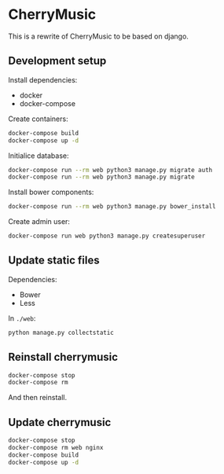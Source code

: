 CherryMusic
===========

This is a rewrite of CherryMusic to be based on django.

Development setup
-----------------

Install dependencies:
* docker
* docker-compose

Create containers:
```bash
docker-compose build
docker-compose up -d
```

Initialice database:
```bash
docker-compose run --rm web python3 manage.py migrate auth
docker-compose run --rm web python3 manage.py migrate 
```

Install bower components:
```bash
docker-compose run --rm web python3 manage.py bower_install
```

Create admin user:
```bash
docker-compose run web python3 manage.py createsuperuser
```

Update static files
-------------------
Dependencies:
* Bower
* Less

In `./web`:
```bash
python manage.py collectstatic
```


Reinstall cherrymusic
---------------------
```bash
docker-compose stop
docker-compose rm
```
And then reinstall.


Update cherrymusic
------------------
```bash
docker-compose stop
docker-compose rm web nginx
docker-compose build
docker-compose up -d
```
